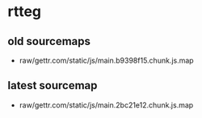 # rtteg

## old sourcemaps

- raw/gettr.com/static/js/main.b9398f15.chunk.js.map

## latest sourcemap 

- raw/gettr.com/static/js/main.2bc21e12.chunk.js.map